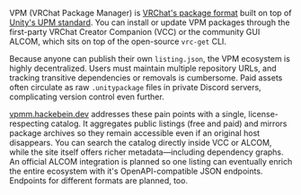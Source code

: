 VPM (VRChat Package Manager) is [VRChat's package format](https://vcc.docs.vrchat.com/vpm/packages/) built on top of [Unity's UPM standard](https://docs.unity3d.com/Manual/upm-manifestPkg.html). You can install or update VPM packages through the first-party VRChat Creator Companion (VCC) or the community GUI ALCOM, which sits on top of the open-source `vrc-get` CLI.

Because anyone can publish their own `listing.json`, the VPM ecosystem is highly decentralized. Users must maintain multiple repository URLs, and tracking transitive dependencies or removals is cumbersome. Paid assets often circulate as raw `.unitypackage` files in private Discord servers, complicating version control even further.

[vpmm.hackebein.dev](https://vpmm.hackebein.dev) addresses these pain points with a single, license-respecting catalog. It aggregates public listings (free and paid) and mirrors package archives so they remain accessible even if an original host disappears. You can search the catalog directly inside VCC or ALCOM, while the site itself offers richer metadata—including dependency graphs. An official ALCOM integration is planned so one listing can eventually enrich the entire ecosystem with it's OpenAPI-compatible JSON endpoints. Endpoints for different formats are planned, too.
